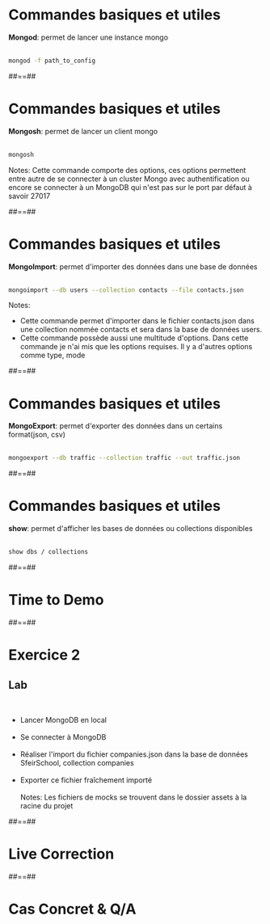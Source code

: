 <!-- .slide: class="with-code inconsolata" -->
# Commandes basiques et utiles

<b>Mongod</b>: permet de lancer une instance mongo
<br/><br/>

```bash
mongod -f path_to_config
```
<!-- .element: class="big-code" -->

##==##

<!-- .slide: class="with-code incosolata" -->
# Commandes basiques et utiles
<b>Mongosh</b>: permet de lancer un client mongo
<br/><br/>

```bash
mongosh
```
<!-- .element: class="big-code" -->
Notes:
Cette commande comporte des options, ces options permettent entre autre de se connecter à un cluster Mongo avec authentification
ou encore se connecter à un MongoDB qui n'est pas sur le port par défaut à savoir 27017

##==##

<!-- .slide: class="with-code inconsolata" -->
# Commandes basiques et utiles

<b>MongoImport</b>: permet d'importer des données dans une base de données
<br/><br/>

```bash
mongoimport --db users --collection contacts --file contacts.json
```
<!-- .element: class="big-code" -->
Notes:
- Cette commande permet d'importer dans le fichier contacts.json dans une collection nommée contacts et sera dans la base de données users.
- Cette commande possède aussi une multitude d'options. Dans cette commande je n'ai mis que les options requises. Il y a d'autres options comme type, mode

##==##

<!-- .slide: class="with-code inconsolata"-->
# Commandes basiques et utiles

<b>MongoExport</b>: permet d'exporter des données dans un certains format(json, csv)
<br/><br/>

```bash
mongoexport --db traffic --collection traffic --out traffic.json
```
<!-- .element: class="big-code" -->

##==##

<!-- .slide: class="with-code inconsolata" -->
# Commandes basiques et utiles
<b>show</b>: permet d'afficher les bases de données ou collections disponibles
<br/><br/>

```bash
show dbs / collections
```
<!-- .element: class="big-code" -->

##==##

<!-- .slide: class="transition-bg-sfeir-2 blue"-->
# Time to Demo

##==##

<!-- .slide: class="exercice"-->
# Exercice 2
## Lab
<br>

- Lancer MongoDB en local<br><br>
- Se connecter à MongoDB<br><br>
- Réaliser l'import du fichier companies.json dans la base de données SfeirSchool, collection companies<br><br>
- Exporter ce fichier fraîchement importé<br><br>
Notes: Les fichiers de mocks se trouvent dans le dossier assets à la racine du projet

##==##

<!-- .slide: class="transition-bg-sfeir-3 blue"-->
# Live Correction

##==##

<!-- .slide: class="transition-bg-sfeir-2 blue"-->
# Cas Concret & Q/A
